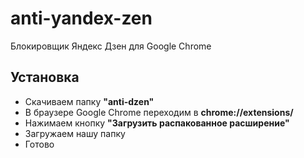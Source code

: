 # anti-yandex-zen
Блокировщик Яндекс Дзен для Google Chrome

## Установка
* Скачиваем папку __"anti-dzen"__
* В браузере Google Chrome переходим в __chrome://extensions/__
* Нажимаем кнопку __"Загрузить распакованное расширение"__
* Загружаем нашу папку
* Готово
